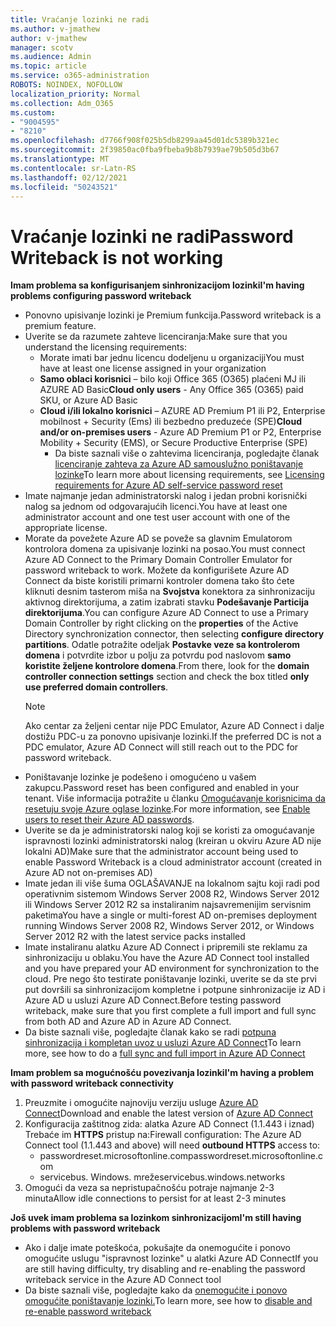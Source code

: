 ```yaml
---
title: Vraćanje lozinki ne radi
ms.author: v-jmathew
author: v-jmathew
manager: scotv
ms.audience: Admin
ms.topic: article
ms.service: o365-administration
ROBOTS: NOINDEX, NOFOLLOW
localization_priority: Normal
ms.collection: Adm_O365
ms.custom:
- "9004595"
- "8210"
ms.openlocfilehash: d7766f908f025b5db8299aa45d01dc5389b321ec
ms.sourcegitcommit: 2f39850ac0fba9fbeba9b8b7939ae79b505d3b67
ms.translationtype: MT
ms.contentlocale: sr-Latn-RS
ms.lasthandoff: 02/12/2021
ms.locfileid: "50243521"
---
```

# <a name="password-writeback-is-not-working"></a><span data-ttu-id="31458-102">Vraćanje lozinki ne radi</span><span class="sxs-lookup"><span data-stu-id="31458-102">Password Writeback is not working</span></span>

<span data-ttu-id="31458-103">**Imam problema sa konfigurisanjem sinhronizacijom lozinki**</span><span class="sxs-lookup"><span data-stu-id="31458-103">**I'm having problems configuring password writeback**</span></span>

- <span data-ttu-id="31458-104">Ponovno upisivanje lozinki je Premium funkcija.</span><span class="sxs-lookup"><span data-stu-id="31458-104">Password writeback is a premium feature.</span></span>
- <span data-ttu-id="31458-105">Uverite se da razumete zahteve licenciranja:</span><span class="sxs-lookup"><span data-stu-id="31458-105">Make sure that you understand the licensing requirements:</span></span>
  - <span data-ttu-id="31458-106">Morate imati bar jednu licencu dodeljenu u organizaciji</span><span class="sxs-lookup"><span data-stu-id="31458-106">You must have at least one license assigned in your organization</span></span>
  - <span data-ttu-id="31458-107">**Samo oblaci korisnici** – bilo koji Office 365 (O365) plaćeni MJ ili AZURE AD Basic</span><span class="sxs-lookup"><span data-stu-id="31458-107">**Cloud only users** - Any Office 365 (O365) paid SKU, or Azure AD Basic</span></span>
  - <span data-ttu-id="31458-108">**Cloud i/ili lokalno korisnici** – AZURE AD Premium P1 ili P2, Enterprise mobilnost + Security (Ems) ili bezbedno preduzeće (SPE)</span><span class="sxs-lookup"><span data-stu-id="31458-108">**Cloud and/or on-premises users** - Azure AD Premium P1 or P2, Enterprise Mobility + Security (EMS), or Secure Productive Enterprise (SPE)</span></span>
    - <span data-ttu-id="31458-109">Da biste saznali više o zahtevima licenciranja, pogledajte članak [licenciranje zahteva za Azure AD samouslužno poništavanje lozinke](https://docs.microsoft.com/azure/active-directory/active-directory-passwords-licensing)</span><span class="sxs-lookup"><span data-stu-id="31458-109">To learn more about licensing requirements, see [Licensing requirements for Azure AD self-service password reset](https://docs.microsoft.com/azure/active-directory/active-directory-passwords-licensing)</span></span>
- <span data-ttu-id="31458-110">Imate najmanje jedan administratorski nalog i jedan probni korisnički nalog sa jednom od odgovarajućih licenci.</span><span class="sxs-lookup"><span data-stu-id="31458-110">You have at least one administrator account and one test user account with one of the appropriate license.</span></span>
- <span data-ttu-id="31458-111">Morate da povežete Azure AD se poveže sa glavnim Emulatorom kontrolora domena za upisivanje lozinki na posao.</span><span class="sxs-lookup"><span data-stu-id="31458-111">You must connect Azure AD Connect to the Primary Domain Controller Emulator for password writeback to work.</span></span> <span data-ttu-id="31458-112">Možete da konfigurišete Azure AD Connect da biste koristili primarni kontroler domena tako što ćete kliknuti desnim tasterom miša na **Svojstva** konektora za sinhronizaciju aktivnog direktorijuma, a zatim izabrati stavku **Podešavanje Particija direktorijuma**.</span><span class="sxs-lookup"><span data-stu-id="31458-112">You can configure Azure AD Connect to use a Primary Domain Controller by right clicking on the **properties** of the Active Directory synchronization connector, then selecting **configure directory partitions**.</span></span> <span data-ttu-id="31458-113">Odatle potražite odeljak **Postavke veze sa kontrolerom domena** i potvrdite izbor u polju za potvrdu pod naslovom **samo koristite željene kontrolore domena**.</span><span class="sxs-lookup"><span data-stu-id="31458-113">From there, look for the **domain controller connection settings** section and check the box titled **only use preferred domain controllers**.</span></span>
  > [!NOTE]
  > <span data-ttu-id="31458-114">Ako centar za željeni centar nije PDC Emulator, Azure AD Connect i dalje dostižu PDC-u za ponovno upisivanje lozinki.</span><span class="sxs-lookup"><span data-stu-id="31458-114">If the preferred DC is not a PDC emulator, Azure AD Connect will still reach out to the PDC for password writeback.</span></span>
- <span data-ttu-id="31458-115">Poništavanje lozinke je podešeno i omogućeno u vašem zakupcu.</span><span class="sxs-lookup"><span data-stu-id="31458-115">Password reset has been configured and enabled in your tenant.</span></span> <span data-ttu-id="31458-116">Više informacija potražite u članku [Omogućavanje korisnicima da resetuju svoje Azure oglase lozinke](https://docs.microsoft.com/azure/active-directory/active-directory-passwords-getting-started).</span><span class="sxs-lookup"><span data-stu-id="31458-116">For more information, see [Enable users to reset their Azure AD passwords](https://docs.microsoft.com/azure/active-directory/active-directory-passwords-getting-started).</span></span>
- <span data-ttu-id="31458-117">Uverite se da je administratorski nalog koji se koristi za omogućavanje ispravnosti lozinki administratorski nalog (kreiran u okviru Azure AD nije lokalni AD)</span><span class="sxs-lookup"><span data-stu-id="31458-117">Make sure that the administrator account being used to enable Password Writeback is a cloud administrator account (created in Azure AD not on-premises AD)</span></span>
- <span data-ttu-id="31458-118">Imate jedan ili više šuma OGLAŠAVANJE na lokalnom sajtu koji radi pod operativnim sistemom Windows Server 2008 R2, Windows Server 2012 ili Windows Server 2012 R2 sa instaliranim najsavremenijim servisnim paketima</span><span class="sxs-lookup"><span data-stu-id="31458-118">You have a single or multi-forest AD on-premises deployment running Windows Server 2008 R2, Windows Server 2012, or Windows Server 2012 R2 with the latest service packs installed</span></span>
- <span data-ttu-id="31458-119">Imate instaliranu alatku Azure AD Connect i pripremili ste reklamu za sinhronizaciju u oblaku.</span><span class="sxs-lookup"><span data-stu-id="31458-119">You have the Azure AD Connect tool installed and you have prepared your AD environment for synchronization to the cloud.</span></span> <span data-ttu-id="31458-120">Pre nego što testirate poništavanje lozinki, uverite se da ste prvi put dovršili sa sinhronizacijom kompletne i potpune sinhronizacije iz AD i Azure AD u usluzi Azure AD Connect.</span><span class="sxs-lookup"><span data-stu-id="31458-120">Before testing password writeback, make sure that you first complete a full import and full sync from both AD and Azure AD in Azure AD Connect.</span></span>
- <span data-ttu-id="31458-121">Da biste saznali više, pogledajte članak kako se radi [potpuna sinhronizacija i kompletan uvoz u usluzi Azure AD Connect](https://docs.microsoft.com/azure/active-directory/connect/active-directory-aadconnectsync-operations)</span><span class="sxs-lookup"><span data-stu-id="31458-121">To learn more, see how to do a [full sync and full import in Azure AD Connect](https://docs.microsoft.com/azure/active-directory/connect/active-directory-aadconnectsync-operations)</span></span>

<span data-ttu-id="31458-122">**Imam problem sa mogućnošću povezivanja lozinki**</span><span class="sxs-lookup"><span data-stu-id="31458-122">**I'm having a problem with password writeback connectivity**</span></span>

1. <span data-ttu-id="31458-123">Preuzmite i omogućite najnoviju verziju usluge [Azure AD Connect](https://www.microsoft.com/download/details.aspx?id=47594)</span><span class="sxs-lookup"><span data-stu-id="31458-123">Download and enable the latest version of [Azure AD Connect](https://www.microsoft.com/download/details.aspx?id=47594)</span></span>
2. <span data-ttu-id="31458-124">Konfiguracija zaštitnog zida: alatka Azure AD Connect (1.1.443 i iznad) Trebaće im **HTTPS** pristup na:</span><span class="sxs-lookup"><span data-stu-id="31458-124">Firewall configuration: The Azure AD Connect tool (1.1.443 and above) will need **outbound HTTPS** access to:</span></span>
    - <span data-ttu-id="31458-125">passwordreset.microsoftonline.com</span><span class="sxs-lookup"><span data-stu-id="31458-125">passwordreset.microsoftonline.com</span></span>
    - <span data-ttu-id="31458-126">servicebus. Windows. mreže</span><span class="sxs-lookup"><span data-stu-id="31458-126">servicebus.windows.networks</span></span>
3. <span data-ttu-id="31458-127">Omogući da veza sa nepristupačnošću potraje najmanje 2-3 minuta</span><span class="sxs-lookup"><span data-stu-id="31458-127">Allow idle connections to persist for at least 2-3 minutes</span></span>

<span data-ttu-id="31458-128">**Još uvek imam problema sa lozinkom sinhronizacijom**</span><span class="sxs-lookup"><span data-stu-id="31458-128">**I'm still having problems with password writeback**</span></span>

- <span data-ttu-id="31458-129">Ako i dalje imate poteškoća, pokušajte da onemogućite i ponovo omogućite uslugu "ispravnost lozinke" u alatki Azure AD Connect</span><span class="sxs-lookup"><span data-stu-id="31458-129">If you are still having difficulty, try disabling and re-enabling the password writeback service in the Azure AD Connect tool</span></span>
- <span data-ttu-id="31458-130">Da biste saznali više, pogledajte kako da [onemogućite i ponovo omogućite poništavanje lozinki.](https://docs.microsoft.com/azure/active-directory/active-directory-passwords-troubleshoot)</span><span class="sxs-lookup"><span data-stu-id="31458-130">To learn more, see how to [disable and re-enable password writeback](https://docs.microsoft.com/azure/active-directory/active-directory-passwords-troubleshoot)</span></span>
